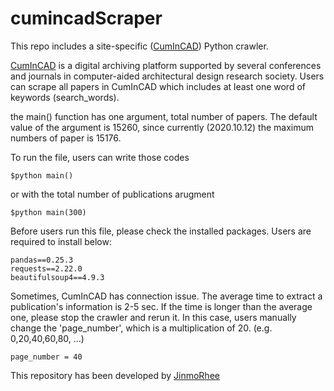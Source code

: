 # cumincadScraper
This repo includes a site-specific ([CumInCAD](http://papers.cumincad.org/)) Python crawler.

[CumInCAD](http://papers.cumincad.org/) is a digital archiving platform supported by several conferences and journals in computer-aided architectural design research society.
Users can scrape all papers in CumInCAD which includes at least one word of keywords (search_words).

the main() function has one argument, total number of papers.
The default value of the argument is 15260, since currently (2020.10.12) the maximum numbers of paper is 15176.

To run the file, users can write those codes

```
$python main()
```

or
with the total number of publications arugment

```
$python main(300)
```



Before users run this file, please check the installed packages.
Users are required to install below:

```
pandas==0.25.3
requests==2.22.0
beautifulsoup4==4.9.3
```

Sometimes, CumInCAD has connection issue. The average time to extract a publication's information is 2-5 sec.
If the time is longer than the average one, please stop the crawler and rerun it.
In this case, users manually change the 'page_number', which is a multiplication of 20. (e.g. 0,20,40,60,80, ...)
```
page_number = 40
```



This repository has been developed by [JinmoRhee](www.jinmorhee.net)
